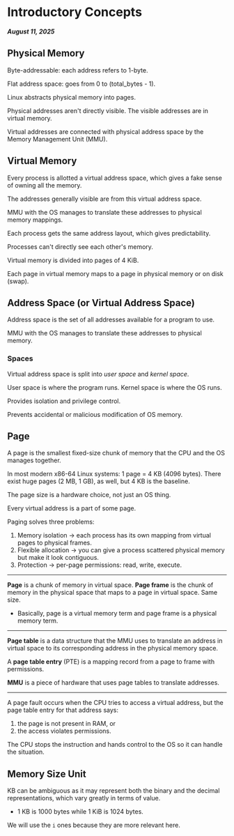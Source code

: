 # Introductory Concepts

_**August 11, 2025**_

## Physical Memory

Byte-addressable: each address refers to 1-byte.

Flat address space: goes from 0 to (total\_bytes - 1).

Linux abstracts physical memory into pages.

Physical addresses aren't directly visible. The visible addresses are in virtual memory.

Virtual addresses are connected with physical address space by the Memory Management Unit (MMU).



## Virtual Memory

Every process is allotted a virtual address space, which gives a fake sense of owning all the memory.

The addresses generally visible are from this virtual address space.

MMU with the OS manages to translate these addresses to physical memory mappings.

Each process gets the same address layout, which gives predictability.

Processes can't directly see each other's memory.

Virtual memory is divided into pages of 4 KiB.

Each page in virtual memory maps to a page in physical memory or on disk (swap).

## Address Space (or Virtual Address Space)

Address space is the set of all addresses available for a program to use.

MMU with the OS manages to translate these addresses to physical memory.

### Spaces

Virtual address space is split into _user space_ and _kernel space_.

User space is where the program runs. Kernel space is where the OS runs.

Provides isolation and privilege control.&#x20;

Prevents accidental or malicious modification of OS memory.

## Page

A page is the smallest fixed-size chunk of memory that the CPU and the OS manages together.

In most modern x86-64 Linux systems: 1 page = 4 KB (4096 bytes). There exist huge pages (2 MB, 1 GB), as well, but 4 KB is the baseline.

The page size is a hardware choice, not just an OS thing.

Every virtual address is a part of some page.

Paging solves three problems:

1. Memory isolation → each process has its own mapping from virtual pages to physical frames.
2. Flexible allocation → you can give a process scattered physical memory but make it look contiguous.
3. Protection → per-page permissions: read, write, execute.

***

**Page** is a chunk of memory in virtual space. **Page frame** is the chunk of memory in the physical space that maps to a page in virtual space. Same size.

* Basically, page is a virtual memory term and page frame is a physical memory term.

***

**Page table** is a data structure that the MMU uses to translate an address in virtual space to its corresponding address in the physical memory space.

A **page table entry** (PTE) is a mapping record from a page to frame with permissions.

**MMU** is a piece of hardware that uses page tables to translate addresses.

***

A page fault occurs when the CPU tries to access a virtual address, but the page table entry for that address says:

1. the page is not present in RAM, or
2. the access violates permissions.

The CPU stops the instruction and hands control to the OS so it can handle the situation.

## Memory Size Unit

KB can be ambiguous as it may represent both the binary and the decimal representations, which vary greatly in terms of value.

* 1 KB is 1000 bytes while 1 KiB is 1024 bytes.

We will use the `i` ones because they are more relevant here.
